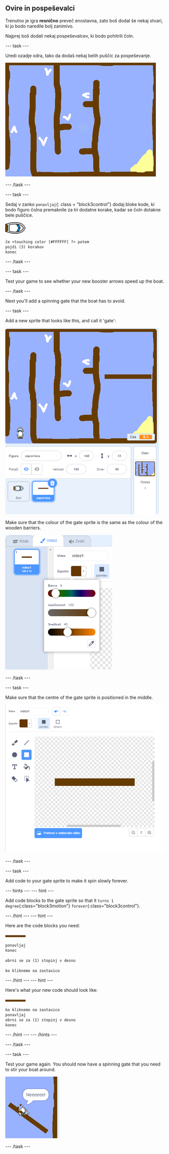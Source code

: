 ## Ovire in pospeševalci

Trenutno je igra **resnično** preveč enostavna, zato boš dodal še nekaj stvari, ki jo bodo naredile bolj zanimivo.

Najprej boš dodali nekaj pospeševalcev, ki bodo pohitrili čoln.

\--- task \---

Uredi ozadje odra, tako da dodaš nekaj belih puščic za pospeševanje.

![posnetek zaslona](images/boat-boost.png)

\--- /task \---

\--- task \---

Sedaj v zanko `ponavljaj`{: class = "block3control"} dodaj bloke kode, ki bodo figuro čolna premaknile za tri dodatne korake, kadar se čoln dotakne bele puščice.

![boat-sprite](images/boat_resize.png)

```blocks3
če <touching color [#FFFFFF] ?> potem
pojdi (3) korakov
konec
```

\--- /task \---

\--- task \---

Test your game to see whether your new booster arrows speed up the boat.

\--- /task \---

Next you'll add a spinning gate that the boat has to avoid.

\--- task \---

Add a new sprite that looks like this, and call it 'gate':

![screenshot](images/boat-gate.png)

Make sure that the colour of the gate sprite is the same as the colour of the wooden barriers.

![screenshot](images/brown-hsv.png)

\--- /task \---

\--- task \---

Make sure that the centre of the gate sprite is positioned in the middle.

![screenshot](images/boat-center.png)

\--- /task \---

\--- task \---

Add code to your gate sprite to make it spin slowly forever.

\--- hints \--- \--- hint \---

Add code blocks to the gate sprite so that it `turns 1 degree`{:class="block3motion"} `forever`{:class="block3control"}.

\--- /hint \--- \--- hint \---

Here are the code blocks you need:

![gate](images/gate.png)

```blocks3
ponavljaj
konec

obrni se za (1) stopinj v desno

ko kliknemo na zastavico
```

\--- /hint \--- \--- hint \---

Here's what your new code should look like:

![gate](images/gate.png)

```blocks3
ko kliknemo na zastavico
ponavljaj
obrni se za (1) stopinj v desno
konec
```

\--- /hint \--- \--- /hints \---

\--- /task \---

\--- task \---

Test your game again. You should now have a spinning gate that you need to stir your boat around.

![screenshot](images/boat-gate-test.png)

\--- /task \---